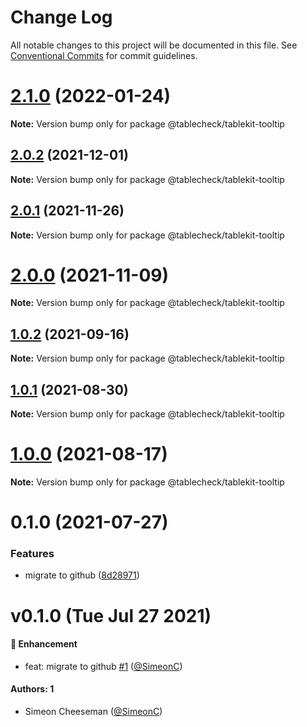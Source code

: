 # Change Log

All notable changes to this project will be documented in this file.
See [Conventional Commits](https://conventionalcommits.org) for commit guidelines.

# [2.1.0](https://github.com/tablecheck/tablekit/compare/@tablecheck/tablekit-tooltip@2.0.2...@tablecheck/tablekit-tooltip@2.1.0) (2022-01-24)

**Note:** Version bump only for package @tablecheck/tablekit-tooltip





## [2.0.2](https://github.com/tablecheck/tablekit/compare/@tablecheck/tablekit-tooltip@2.0.1...@tablecheck/tablekit-tooltip@2.0.2) (2021-12-01)

**Note:** Version bump only for package @tablecheck/tablekit-tooltip





## [2.0.1](https://github.com/tablecheck/tablekit/compare/@tablecheck/tablekit-tooltip@2.0.0...@tablecheck/tablekit-tooltip@2.0.1) (2021-11-26)

**Note:** Version bump only for package @tablecheck/tablekit-tooltip





# [2.0.0](https://github.com/tablecheck/tablekit/compare/@tablecheck/tablekit-tooltip@1.0.2...@tablecheck/tablekit-tooltip@2.0.0) (2021-11-09)

**Note:** Version bump only for package @tablecheck/tablekit-tooltip





## [1.0.2](https://github.com/tablecheck/tablekit/compare/@tablecheck/tablekit-tooltip@1.0.1...@tablecheck/tablekit-tooltip@1.0.2) (2021-09-16)

**Note:** Version bump only for package @tablecheck/tablekit-tooltip





## [1.0.1](https://github.com/tablecheck/tablekit/compare/@tablecheck/tablekit-tooltip@1.0.0...@tablecheck/tablekit-tooltip@1.0.1) (2021-08-30)

**Note:** Version bump only for package @tablecheck/tablekit-tooltip





# [1.0.0](https://github.com/tablecheck/tablekit/compare/@tablecheck/tablekit-tooltip@0.1.0...@tablecheck/tablekit-tooltip@1.0.0) (2021-08-17)

**Note:** Version bump only for package @tablecheck/tablekit-tooltip





# 0.1.0 (2021-07-27)


### Features

* migrate to github ([8d28971](https://github.com/tablecheck/tablekit/commit/8d28971175010fcb2a3cd9c48a749e7af1bdc9f9))





# v0.1.0 (Tue Jul 27 2021)

#### 🚀 Enhancement

- feat: migrate to github [#1](https://github.com/tablecheck/tablekit/pull/1) ([@SimeonC](https://github.com/SimeonC))

#### Authors: 1

- Simeon Cheeseman ([@SimeonC](https://github.com/SimeonC))
